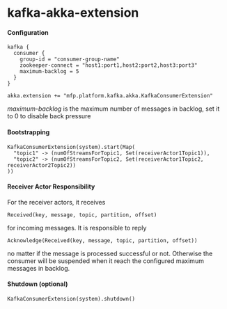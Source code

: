 kafka-akka-extension
======
#### Configuration

    kafka {
      consumer {
        group-id = "consumer-group-name"
        zookeeper-connect = "host1:port1,host2:port2,host3:port3"
        maximum-backlog = 5
      }
    }

    akka.extension += "mfp.platform.kafka.akka.KafkaConsumerExtension"

_maximum-backlog_ is the maximum number of messages in backlog, set it to 0 to disable back pressure

#### Bootstrapping

    KafkaConsumerExtension(system).start(Map(
      "topic1" -> (numOfStreamsForTopic1, Set(receiverActor1Topic1)),
      "topic2" -> (numOfStreamsForTopic2, Set(receiverActor1Topic2, receiverActor2Topic2))
    ))

#### Receiver Actor Responsibility

For the receiver actors, it receives

    Received(key, message, topic, partition, offset)

for incoming messages. It is responsible to reply

    Acknowledge(Received(key, message, topic, partition, offset))

no matter if the message is processed successful or not. Otherwise the consumer will be suspended when it reach the configured maximum messages in backlog.

#### Shutdown (optional)

    KafkaConsumerExtension(system).shutdown()
